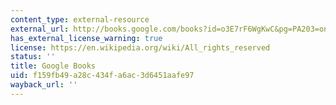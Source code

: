 ```yaml
---
content_type: external-resource
external_url: http://books.google.com/books?id=o3E7rF6WgKwC&pg=PA203=onepage
has_external_license_warning: true
license: https://en.wikipedia.org/wiki/All_rights_reserved
status: ''
title: Google Books
uid: f159fb49-a28c-434f-a6ac-3d6451aafe97
wayback_url: ''
---
```

